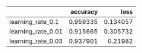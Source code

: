 |                    |   accuracy |     loss |
|:-------------------|-----------:|---------:|
| learning_rate_0.1  |   0.959335 | 0.134057 |
| learning_rate_0.01 |   0.915665 | 0.305732 |
| learning_rate_0.03 |   0.937901 | 0.21982  |